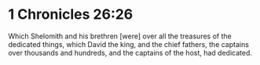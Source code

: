 # 1 Chronicles 26:26

Which Shelomith and his brethren [were] over all the treasures of the dedicated things, which David the king, and the chief fathers, the captains over thousands and hundreds, and the captains of the host, had dedicated.